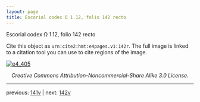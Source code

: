 ```yaml
---
layout: page
title: Escorial codex Ω 1.12, folio 142 recto
---
```


Escorial codex Ω 1.12, folio 142 recto

Cite this object as `urn:cite2:hmt:e4pages.v1:142r`.  The full image is linked to a citation tool you can use to cite regions of the image.

[![e4_405](http://www.homermultitext.org/iipsrv?IIIF=/project/homer/pyramidal/deepzoom/hmt/e4img/2017a/e4_405.tif/full/800,/0/default.jpg)](http://www.homermultitext.org/ict2/?urn=urn:cite2:hmt:e4img.2017a:e4_405) 

<p style="text-align: center; font-style: italic;">Creative Commons Attribution-Noncommercial-Share Alike 3.0 License.</p>

---

previous: [141v](../141v/) | next: [142v](../142v/)